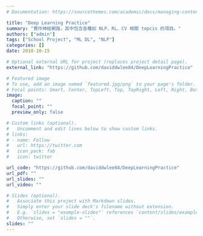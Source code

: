 ```yaml
---
# Documentation: https://sourcethemes.com/academic/docs/managing-content/

title: "Deep Learning Practice"
summary: "實作神經網路，其中包含各種如 NLP、RL、CV 相關 topcis 的項目。"
authors: ["admin"]
tags: ["School Project", "ML DL", "NLP"]
categories: []
date: 2018-10-15

# Optional external URL for project (replaces project detail page).
external_link: "https://github.com/daviddwlee84/DeepLearningPractice"

# Featured image
# To use, add an image named `featured.jpg/png` to your page's folder.
# Focal points: Smart, Center, TopLeft, Top, TopRight, Left, Right, BottomLeft, Bottom, BottomRight.
image:
  caption: ""
  focal_point: ""
  preview_only: false

# Custom links (optional).
#   Uncomment and edit lines below to show custom links.
# links:
# - name: Follow
#   url: https://twitter.com
#   icon_pack: fab
#   icon: twitter

url_code: "https://github.com/daviddwlee84/DeepLearningPractice"
url_pdf: ""
url_slides: ""
url_video: ""

# Slides (optional).
#   Associate this project with Markdown slides.
#   Simply enter your slide deck's filename without extension.
#   E.g. `slides = "example-slides"` references `content/slides/example-slides.md`.
#   Otherwise, set `slides = ""`.
slides: ""
---
```

